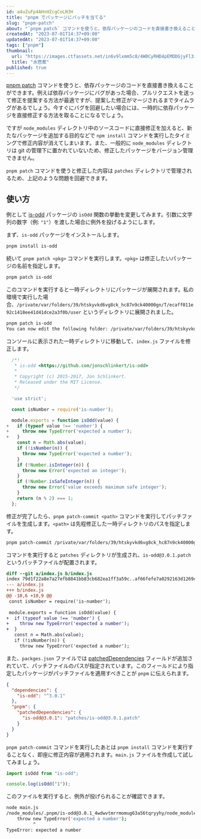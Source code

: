 ```yaml
---
id: a4uZuFp4AHnHZcgCoLN3H
title: "pnpm でパッケージにパッチを当てる"
slug: "pnpm-patch"
about: "`pnpm patch` コマンドを使うと、依存パッケージのコードを直接書き換えることができます。"
createdAt: "2023-07-01T14:37+09:00"
updatedAt: "2023-07-01T14:37+09:00"
tags: ["pnpm"]
thumbnail:
  url: "https://images.ctfassets.net/in6v9lxmm5c8/4W0CyRHD4pEMDDGjyFl3iz/5f4531162591220d474df7a97f15d8af/flower_mizubashou_16637.png"
  title: "水芭蕉"
published: true
---
```

[pnpm patch](https://pnpm.io/ja/cli/patch) コマンドを使うと、依存パッケージのコードを直接書き換えることができます。例えば依存パッケージにバグがあった場合、プルリクエストを送って修正を提案する方法が最適ですが、提案した修正がマージされるまでタイムラグがあるでしょう。今すぐにバグを回避したい場合には、一時的に依存パッケージを直接修正する方法を取ることになるでしょう。

ですが `node_modules` ディレクトリ中のソースコードに直接修正を加えると、新たなパッケージを追加する目的などで `npm install` コマンドを実行したタイミングで修正内容が消えてしまいます。また、一般的に `node_modules` ディレクトリは git の管理下に置かれていないため、修正したパッケージをバージョン管理できません。

`pnpm patch` コマンドを使うと修正した内容は `patches` ディレクトリで管理されるため、上記のような問題を回避できます。

## 使い方

例として [is-odd](https://www.npmjs.com/package/is-odd) パッケージの `isOdd` 関数の挙動を変更してみます。引数に文字列の数字（例: `"1"`）を渡した場合に例外を投げるようにします。

まず、`is-odd` パッケージをインストールします。

```sh
pnpm install is-odd
```

続いて `pnpm patch <pkg>` コマンドを実行します。`<pkg>` は修正したいパッケージの名前を指定します。

```sh
pnpm patch is-odd
```

このコマンドを実行すると一時ディレクトリにパッケージが展開されます。私の環境で実行した場合、`/private/var/folders/39/htskyvkd6vg8ck_hc87n9ck40000gn/T/ecaff011e92c1418ee41d41dce2a3f0b/user` というディレクトリに展開されました。

```sh
pnpm patch is-odd
You can now edit the following folder: /private/var/folders/39/htskyvkd6vg8ck_hc87n9ck40000gn/T/ecaff011e92c1418ee41d41dce2a3f0b/user
```

コンソールに表示された一時ディレクトリに移動して、`index.js` ファイルを修正します。

```diff:index.js
  /*!
   * is-odd <https://github.com/jonschlinkert/is-odd>
   *
   * Copyright (c) 2015-2017, Jon Schlinkert.
   * Released under the MIT License.
   */

  'use strict';

  const isNumber = require('is-number');

  module.exports = function isOdd(value) {
+   if (typeof value !== 'number') {
+     throw new TypeError('expected a number');
+   }
    const n = Math.abs(value);
    if (!isNumber(n)) {
      throw new TypeError('expected a number');
    }
    if (!Number.isInteger(n)) {
      throw new Error('expected an integer');
    }
    if (!Number.isSafeInteger(n)) {
      throw new Error('value exceeds maximum safe integer');
    }
    return (n % 2) === 1;
  };
```

修正が完了したら、`pnpm patch-commit <path>` コマンドを実行してパッチファイルを生成します。`<path>` は先程修正した一時ディレクトリのパスを指定します。

```sh
pnpm patch-commit /private/var/folders/39/htskyvkd6vg8ck_hc87n9ck40000gn/T/ecaff011e92c1418ee41d41dce2a3f0b/user
```

コマンドを実行すると `patches` ディレクトリが生成され、`is-odd@3.0.1.patch` というパッチファイルが配置されます。

```patch:is-odd@3.0.1.patch
diff --git a/index.js b/index.js
index 79d1f22a8e7a27efb8841bb83cb682ea1ff3a59c..af66fefe7a0292163d1269c2276bc2a245a5bedc 100644
--- a/index.js
+++ b/index.js
@@ -10,6 +10,9 @@
 const isNumber = require('is-number');
 
 module.exports = function isOdd(value) {
+  if (typeof value !== 'number') {
+    throw new TypeError('expected a number');
+  }
   const n = Math.abs(value);
   if (!isNumber(n)) {
     throw new TypeError('expected a number');
```

また、`packges.json` ファイルでは [patchedDependencies](https://pnpm.io/ja/package_json#pnpmpatcheddependencies) フィールドが追加されていて、パッチファイルのパスが指定されています。このフィールドにより指定したパッケージがパッチファイルを適用すべきことが `pnpm` に伝えられます。

```json:package.json
{
  "dependencies": {
    "is-odd": "^3.0.1"
  },
  "pnpm": {
    "patchedDependencies": {
      "is-odd@3.0.1": "patches/is-odd@3.0.1.patch"
    }
  }
}
```

`pnpm patch-commit` コマンドを実行したあとは `pnpm install` コマンドを実行することなく、即座に修正内容が適用されます。`main.js` ファイルを作成して試してみましょう。

```js:main.js
import isOdd from "is-odd";

console.log(isOdd("1"));
```

このファイルを実行すると、例外が投げられることが確認できます。

```sh
node main.js 
/node_modules/.pnpm/is-odd@3.0.1_4wdwvtmrrmomug63a56tqryyhy/node_modules/is-odd/index.js:14
    throw new TypeError('expected a number');
          ^
TypeError: expected a number
```
